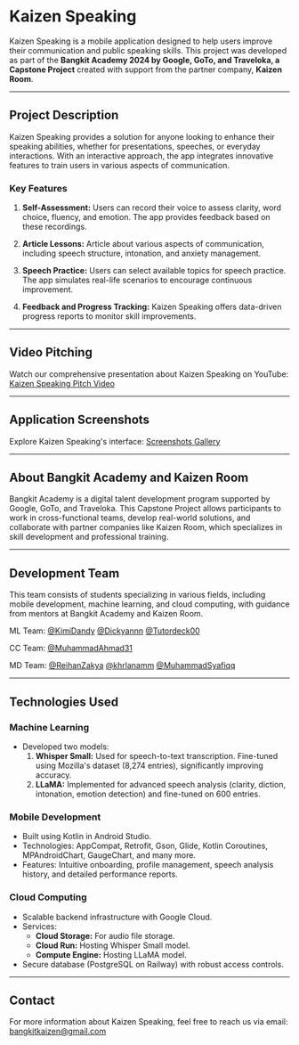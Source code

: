 # Kaizen Speaking

Kaizen Speaking is a mobile application designed to help users improve their communication and public speaking skills. This project was developed as part of the **Bangkit Academy 2024 by Google, GoTo, and Traveloka, a Capstone Project** created with support from the partner company, **Kaizen Room**.



---

## Project Description

Kaizen Speaking provides a solution for anyone looking to enhance their speaking abilities, whether for presentations, speeches, or everyday interactions. With an interactive approach, the app integrates innovative features to train users in various aspects of communication.

### Key Features

1. **Self-Assessment:** Users can record their voice to assess clarity, word choice, fluency, and emotion. The app provides feedback based on these recordings.

2. **Article Lessons:** Article about various aspects of communication, including speech structure, intonation, and anxiety management.

3. **Speech Practice:**
   Users can select available topics for speech practice. The app simulates real-life scenarios to encourage continuous improvement.

4. **Feedback and Progress Tracking:**
   Kaizen Speaking offers data-driven progress reports to monitor skill improvements.

---

## Video Pitching

Watch our comprehensive presentation about Kaizen Speaking on YouTube:
[Kaizen Speaking Pitch Video](https://youtu.be/-ebHdQxnhaQ?si=bK2O8sB7shTF_-GZ)

---

## Application Screenshots

Explore Kaizen Speaking's interface:
[Screenshots Gallery](https://s.id/KaizenSpeaking)



---

## About Bangkit Academy and Kaizen Room

Bangkit Academy is a digital talent development program supported by Google, GoTo, and Traveloka. This Capstone Project allows participants to work in cross-functional teams, develop real-world solutions, and collaborate with partner companies like Kaizen Room, which specializes in skill development and professional training.

---

## Development Team

This team consists of students specializing in various fields, including mobile development, machine learning, and cloud computing, with guidance from mentors at Bangkit Academy and Kaizen Room.

ML Team: [@KimiDandy](https://github.com/KimiDandy) [@Dickyannn](https://github.com/Dickyannn) [@Tutordeck00](https://github.com/Tutordeck00)

CC Team: [@MuhammadAhmad31](https://github.com/MuhammadAhmad31)

MD Team: [@ReihanZakya](https://github.com/ReihanZakya) [@khrlanamm](https://github.com/khrlanamm) [@MuhammadSyafiqq](https://github.com/MuhammadSyafiqq)

---

## Technologies Used

### Machine Learning

- Developed two models:
  1. **Whisper Small:** Used for speech-to-text transcription. Fine-tuned using Mozilla's dataset (8,274 entries), significantly improving accuracy.
  2. **LLaMA:** Implemented for advanced speech analysis (clarity, diction, intonation, emotion detection) and fine-tuned on 600 entries.

### Mobile Development

- Built using Kotlin in Android Studio.
- Technologies: AppCompat, Retrofit, Gson, Glide, Kotlin Coroutines, MPAndroidChart, GaugeChart, and many more.
- Features: Intuitive onboarding, profile management, speech analysis history, and detailed performance reports.

### Cloud Computing

- Scalable backend infrastructure with Google Cloud.
- Services:
  - **Cloud Storage:** For audio file storage.
  - **Cloud Run:** Hosting Whisper Small model.
  - **Compute Engine:** Hosting LLaMA model.
- Secure database (PostgreSQL on Railway) with robust access controls.

---

## Contact

For more information about Kaizen Speaking, feel free to reach us via email: [bangkitkaizen@gmail.com](mailto\:bangkitkaizen@gmail.com)
